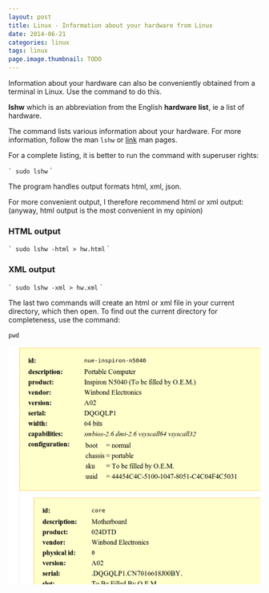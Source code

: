 ```yaml
---
layout: post
title: Linux - Information about your hardware from Linux
date: 2014-06-21
categories: linux
tags: linux
page.image.thumbnail: TODO
---
```



Information about your hardware can also be conveniently obtained from a terminal in Linux. Use the command to do this.

**lshw** which is an abbreviation from the English **hardware list**, ie a list of hardware.

The command lists various information about your hardware.
For more information, follow the man `lshw` or [link](http://linux.die.net/man/1/lshw) man pages.

For a complete listing, it is better to run the command with superuser rights:

`` `
sudo lshw
`` `

The program handles output formats html, xml, json.

For more convenient output, I therefore recommend html or xml output: (anyway, html output is the most convenient in my opinion)

### HTML output
`` `
sudo lshw -html > hw.html
`` `

### XML output

`` `
sudo lshw -xml > hw.xml
`` `

The last two commands will create an html or xml file in your current directory,
  which then open. To find out the current directory for completeness, use the command:
```
pwd
```

![Hw](/assets/icode/hw.png)